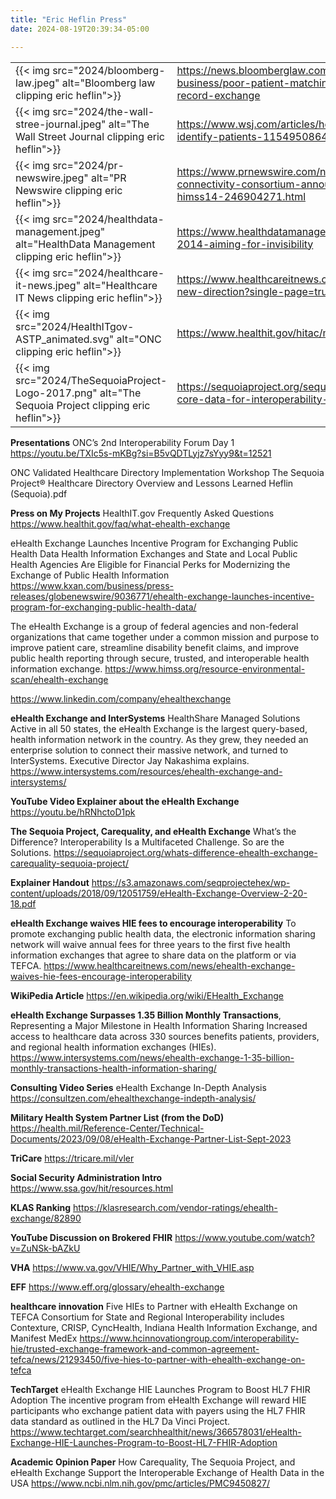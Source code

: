 ```yaml
---
title: "Eric Heflin Press"
date: 2024-08-19T20:39:34-05:00

---
```

|  |  |
|--|--|
| {{< img src="2024/bloomberg-law.jpeg" alt="Bloomberg law clipping eric heflin">}} | https://news.bloomberglaw.com/health-law-and-business/poor-patient-matching-stifles-electronic-health-record-exchange |
| {{< img src="2024/the-wall-stree-journal.jpeg" alt="The Wall Street Journal clipping eric heflin">}} | https://www.wsj.com/articles/hospitals-turn-to-biometrics-to-identify-patients-11549508640 |
| {{< img src="2024/pr-newswire.jpeg" alt="PR Newswire clipping eric heflin">}} | https://www.prnewswire.com/news-releases/care-connectivity-consortium-announces-ochin-membership-at-himss14-246904271.html |
| {{< img src="2024/healthdata-management.jpeg" alt="HealthData Management clipping eric heflin">}} | https://www.healthdatamanagement.com/articles/connectathon-2014-aiming-for-invisibility |
| {{< img src="2024/healthcare-it-news.jpeg" alt="Healthcare IT News clipping eric heflin">}} | https://www.healthcareitnews.com/news/connectathon-takes-new-direction?single-page=true |
| {{< img src="2024/HealthITgov-ASTP_animated.svg" alt="ONC clipping eric heflin">}} | https://www.healthit.gov/hitac/member/heflin |
| {{< img src="2024/TheSequoiaProject-Logo-2017.png" alt="The Sequoia Project clipping eric heflin">}} | https://sequoiaproject.org/sequoia-cto-cio-joins-oncs-u-s-core-data-for-interoperability-task-force/ |


**Presentations**
ONC’s 2nd Interoperability Forum Day 1 
https://youtu.be/TXIc5s-mKBg?si=B5vQDTLyjz7sYyy9&t=12521

ONC Validated Healthcare Directory Implementation Workshop The Sequoia Project® Healthcare Directory  Overview and Lessons Learned
Heflin (Sequoia).pdf

**Press on My Projects**
HealthIT.gov Frequently Asked Questions 
https://www.healthit.gov/faq/what-ehealth-exchange


eHealth Exchange Launches Incentive Program for Exchanging Public Health Data Health Information Exchanges and State and Local Public Health Agencies Are Eligible for Financial Perks for Modernizing the Exchange of Public Health Information
https://www.kxan.com/business/press-releases/globenewswire/9036771/ehealth-exchange-launches-incentive-program-for-exchanging-public-health-data/


The eHealth Exchange is a group of federal agencies and non-federal organizations that came together under a common mission and purpose to improve patient care, streamline disability benefit claims, and improve public health reporting through secure, trusted, and interoperable health information exchange.
https://www.himss.org/resource-environmental-scan/ehealth-exchange

https://www.linkedin.com/company/ehealthexchange


**eHealth Exchange and InterSystems**
HealthShare Managed Solutions
Active in all 50 states, the eHealth Exchange is the largest query-based, health information network in the country. As they grew, they needed an enterprise solution to connect their massive network, and turned to InterSystems. Executive Director Jay Nakashima explains.
https://www.intersystems.com/resources/ehealth-exchange-and-intersystems/


**YouTube Video Explainer about the eHealth Exchange**
https://youtu.be/hRNhctoD1pk


**The Sequoia Project, Carequality, and eHealth Exchange**
What’s the Difference?
Interoperability Is a Multifaceted Challenge. So are the Solutions. 
https://sequoiaproject.org/whats-difference-ehealth-exchange-carequality-sequoia-project/

**Explainer Handout**
https://s3.amazonaws.com/seqprojectehex/wp-content/uploads/2018/09/12051759/eHealth-Exchange-Overview-2-20-18.pdf


**eHealth Exchange waives HIE fees to encourage interoperability**
To promote exchanging public health data, the electronic information sharing network will waive annual fees for three years to the first five health information exchanges that agree to share data on the platform or via TEFCA.
https://www.healthcareitnews.com/news/ehealth-exchange-waives-hie-fees-encourage-interoperability


**WikiPedia Article**
https://en.wikipedia.org/wiki/EHealth_Exchange



**eHealth Exchange Surpasses 1.35 Billion Monthly Transactions**, Representing a Major Milestone in Health Information Sharing
Increased access to healthcare data across 330 sources benefits patients, providers, and regional health information exchanges (HIEs).
https://www.intersystems.com/news/ehealth-exchange-1-35-billion-monthly-transactions-health-information-sharing/

**Consulting Video Series**
eHealth Exchange In-Depth Analysis
https://consultzen.com/ehealthexchange-indepth-analysis/


**Military Health System Partner List (from the DoD)**
https://health.mil/Reference-Center/Technical-Documents/2023/09/08/eHealth-Exchange-Partner-List-Sept-2023

**TriCare**
https://tricare.mil/vler

**Social Security Administration Intro**
https://www.ssa.gov/hit/resources.html

**KLAS Ranking**
https://klasresearch.com/vendor-ratings/ehealth-exchange/82890

**YouTube Discussion on Brokered FHIR**
https://www.youtube.com/watch?v=ZuNSk-bAZkU

**VHA**
https://www.va.gov/VHIE/Why_Partner_with_VHIE.asp

**EFF**
https://www.eff.org/glossary/ehealth-exchange

**healthcare innovation**
Five HIEs to Partner with eHealth Exchange on TEFCA
Consortium for State and Regional Interoperability includes Contexture, CRISP, CyncHealth, Indiana Health Information Exchange, and Manifest MedEx
https://www.hcinnovationgroup.com/interoperability-hie/trusted-exchange-framework-and-common-agreement-tefca/news/21293450/five-hies-to-partner-with-ehealth-exchange-on-tefca


**TechTarget**
eHealth Exchange HIE Launches Program to Boost HL7 FHIR Adoption
The incentive program from eHealth Exchange will reward HIE participants who exchange patient data with payers using the HL7 FHIR data standard as outlined in the HL7 Da Vinci Project.
https://www.techtarget.com/searchhealthit/news/366578031/eHealth-Exchange-HIE-Launches-Program-to-Boost-HL7-FHIR-Adoption

**Academic Opinion Paper**
How Carequality, The Sequoia Project, and eHealth Exchange Support the Interoperable Exchange of Health Data in the USA
https://www.ncbi.nlm.nih.gov/pmc/articles/PMC9450827/